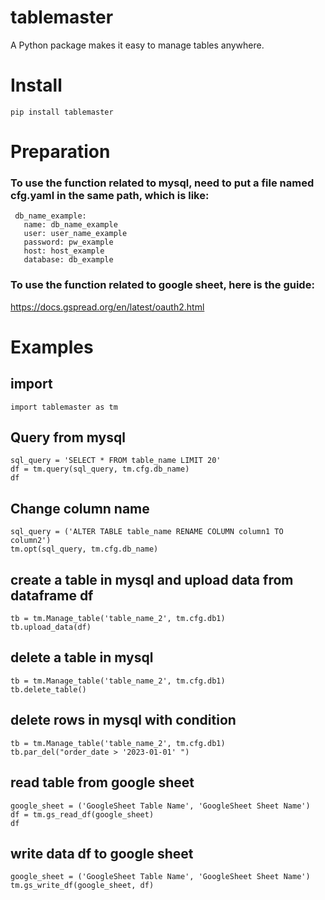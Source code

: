 # tablemaster
A Python package makes it easy to manage tables anywhere.

# Install
```
pip install tablemaster
```

# Preparation
### To use the function related to mysql, need to put a file named cfg.yaml in the same path, which is like:
```
 db_name_example:
   name: db_name_example
   user: user_name_example
   password: pw_example
   host: host_example
   database: db_example
```

### To use the function related to google sheet, here is the guide:
https://docs.gspread.org/en/latest/oauth2.html

# Examples

## import
```
import tablemaster as tm
```

## Query from mysql
```
sql_query = 'SELECT * FROM table_name LIMIT 20'
df = tm.query(sql_query, tm.cfg.db_name)
df
```

## Change column name
```
sql_query = ('ALTER TABLE table_name RENAME COLUMN column1 TO column2')
tm.opt(sql_query, tm.cfg.db_name)
```

## create a table in mysql and upload data from dataframe df
```
tb = tm.Manage_table('table_name_2', tm.cfg.db1)
tb.upload_data(df)
```

## delete a table in mysql
```
tb = tm.Manage_table('table_name_2', tm.cfg.db1)
tb.delete_table()
```

## delete rows in mysql with condition
```
tb = tm.Manage_table('table_name_2', tm.cfg.db1)
tb.par_del("order_date > '2023-01-01' ")
```

## read table from google sheet
```
google_sheet = ('GoogleSheet Table Name', 'GoogleSheet Sheet Name')
df = tm.gs_read_df(google_sheet)
df
```

## write data df to google sheet
```
google_sheet = ('GoogleSheet Table Name', 'GoogleSheet Sheet Name')
tm.gs_write_df(google_sheet, df)
```
